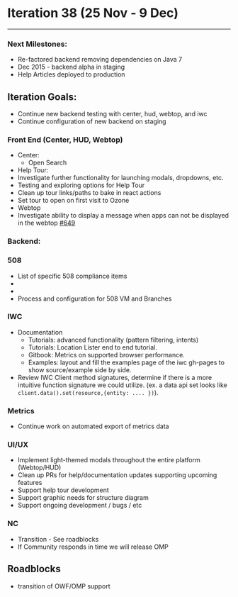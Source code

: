 # Iteration 38 (25 Nov - 9 Dec)

*** 
### Next Milestones:
* Re-factored backend removing dependencies on Java 7
* Dec 2015 - backend alpha in staging  
* Help Articles deployed to production

## Iteration Goals:
* Continue new backend testing with center, hud, webtop, and iwc
* Continue configuration of new backend on staging

### Front End (Center, HUD, Webtop)
* Center:
  * Open Search
* Help Tour:
 * Investigate further functionality for launching modals, dropdowns, etc. 
 * Testing and exploring options for Help Tour
 * Clean up tour links/paths to bake in react actions
 * Set tour to open on first visit to Ozone
* Webtop
 * Investigate ability to display a message when apps can not be displayed in the webtop  [#649](https://github.com/ozone-development/ozp-webtop/issues/649)

### Backend:

### 508 
* List of specific 508 compliance items 
 * 
 *
* Process and configuration for 508 VM and Branches 

### IWC
* Documentation
    * Tutorials: advanced functionality (pattern filtering, intents)
    * Tutorials: Location Lister end to end tutorial.
    * Gitbook: Metrics on supported browser performance.
    * Examples: layout and fill the examples page of the iwc gh-pages to show source/example side by side.
* Review IWC Client method signatures, determine if there is a more intuitive function signature we could utilize. (ex. a data api set looks like `client.data().set(resource,{entity: .... })`).

### Metrics
* Continue work on automated export of metrics data

### UI/UX
* Implement light-themed modals throughout the entire platform (Webtop/HUD)
* Clean up PRs for help/documentation updates supporting upcoming features
* Support help tour development
* Support graphic needs for structure diagram
* Support ongoing development / bugs / etc

### NC
* Transition - See roadblocks
* If Community responds in time we will release OMP
  
## Roadblocks
* transition of OWF/OMP support 